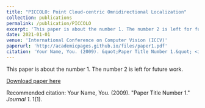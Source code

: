 ```yaml
---
title: "PICCOLO: Point Cloud-centric Omnidirectional Localization"
collection: publications
permalink: /publication/PICCOLO
excerpt: 'This paper is about the number 1. The number 2 is left for future work.'
date: 2021-01-01
venue: 'International Conference on Computer Vision (ICCV)'
paperurl: 'http://academicpages.github.io/files/paper1.pdf'
citation: 'Your Name, You. (2009). &quot;Paper Title Number 1.&quot; <i>Journal 1</i>. 1(1).'
---
```

This paper is about the number 1. The number 2 is left for future work.

[Download paper here](http://academicpages.github.io/files/paper1.pdf)

Recommended citation: Your Name, You. (2009). "Paper Title Number 1." <i>Journal 1</i>. 1(1).